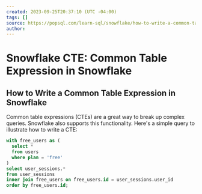 ```yaml
---
created: 2023-09-25T20:37:10 (UTC -04:00)
tags: []
source: https://popsql.com/learn-sql/snowflake/how-to-write-a-common-table-expression-in-snowflake
author: 
---
```


# Snowflake CTE: Common Table Expression in Snowflake 

## How to Write a Common Table Expression in Snowflake

Common table expressions (CTEs) are a great way to break up complex queries. Snowflake also supports this functionality. Here's a simple query to illustrate how to write a CTE:

```sql
with free_users as (
  select *
  from users
  where plan = 'free'
)
select user_sessions.*
from user_sessions
inner join free_users on free_users.id = user_sessions.user_id
order by free_users.id;
```
